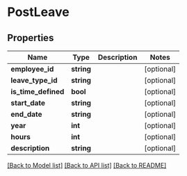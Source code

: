 # PostLeave

## Properties
Name | Type | Description | Notes
------------ | ------------- | ------------- | -------------
**employee_id** | **string** |  | [optional] 
**leave_type_id** | **string** |  | [optional] 
**is_time_defined** | **bool** |  | [optional] 
**start_date** | **string** |  | [optional] 
**end_date** | **string** |  | [optional] 
**year** | **int** |  | [optional] 
**hours** | **int** |  | [optional] 
**description** | **string** |  | [optional] 

[[Back to Model list]](../README.md#documentation-for-models) [[Back to API list]](../README.md#documentation-for-api-endpoints) [[Back to README]](../README.md)


